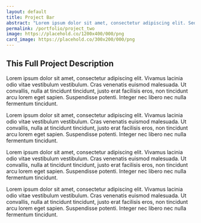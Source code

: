 ```yaml
---
layout: default
title: Project Bar
abstract: "Lorem ipsum dolor sit amet, consectetur adipiscing elit. Sed do eiusmod tempor incididunt ut labore et dolore magna aliqua."
permalink: /portfolio/project_two
image: https://placehold.co/1200x400/000/png
card_image: https://placehold.co/300x200/000/png
---
```


## This Full Project Description

Lorem ipsum dolor sit amet, consectetur adipiscing elit. Vivamus lacinia odio vitae vestibulum vestibulum. Cras venenatis euismod malesuada. Ut convallis, nulla at tincidunt tincidunt, justo erat facilisis eros, non tincidunt arcu lorem eget sapien. Suspendisse potenti. Integer nec libero nec nulla fermentum tincidunt.

Lorem ipsum dolor sit amet, consectetur adipiscing elit. Vivamus lacinia odio vitae vestibulum vestibulum. Cras venenatis euismod malesuada. Ut convallis, nulla at tincidunt tincidunt, justo erat facilisis eros, non tincidunt arcu lorem eget sapien. Suspendisse potenti. Integer nec libero nec nulla fermentum tincidunt.

Lorem ipsum dolor sit amet, consectetur adipiscing elit. Vivamus lacinia odio vitae vestibulum vestibulum. Cras venenatis euismod malesuada. Ut convallis, nulla at tincidunt tincidunt, justo erat facilisis eros, non tincidunt arcu lorem eget sapien. Suspendisse potenti. Integer nec libero nec nulla fermentum tincidunt.

Lorem ipsum dolor sit amet, consectetur adipiscing elit. Vivamus lacinia odio vitae vestibulum vestibulum. Cras venenatis euismod malesuada. Ut convallis, nulla at tincidunt tincidunt, justo erat facilisis eros, non tincidunt arcu lorem eget sapien. Suspendisse potenti. Integer nec libero nec nulla fermentum tincidunt.
